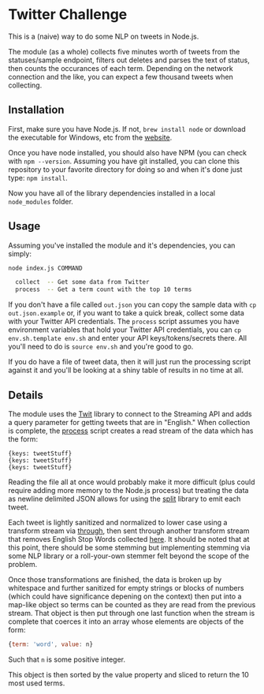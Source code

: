 Twitter Challenge
==================
This is a (naive) way to do some NLP on tweets in Node.js.

The module (as a whole) collects five minutes worth of tweets from the statuses/sample endpoint, filters out deletes and parses the text of status, then counts the occurances of each term. Depending on the network connection and the like, you can expect a few thousand tweets when collecting.

## Installation

First, make sure you have Node.js. If not, ```brew install node```  or download the executable for Windows, etc from the [website](https://nodejs.org).

Once you have node installed, you should also have NPM (you can check with ```npm --version```. Assuming you have git installed, you can clone this repository to your favorite directory for doing so and when it's done just type: ```npm install```.

Now you have all of the library dependencies installed in a local ```node_modules``` folder.

## Usage

Assuming you've installed the module and it's dependencies, you can simply:

```sh
node index.js COMMAND

  collect  -- Get some data from Twitter
  process  -- Get a term count with the top 10 terms
```

If you don't have a file called ```out.json``` you can copy the sample data with ```cp out.json.example``` or, if you want to take a quick break, collect some data with your Twitter API credentials. The `process` script assumes you have environment variables that hold your Twitter API credentials, you can ```cp env.sh.template env.sh``` and enter your API keys/tokens/secrets there. All you'll need to do is ```source env.sh``` and you're good to go.

If you do have a file of tweet data, then it will just run the processing script against it and you'll be looking at a shiny table of results in no time at all.

## Details

The module uses the [Twit](https://www.npmjs.com/package/twit) library to connect to the Streaming API and adds a query parameter for getting tweets that are in "English." When collection is complete, the [process](lib/process.js) script creates a read stream of the data which has the form:

```
{keys: tweetStuff}
{keys: tweetStuff}
{keys: tweetStuff}
```

Reading the file all at once would probably make it more difficult (plus could require adding more memory to the Node.js process) but treating the data as newline delimited JSON allows for using the [split](https://www.npmjs.com/package/split) library to emit each tweet.

Each tweet is lightly sanitized and normalized to lower case using a transform stream via [through](https://www.npmjs.com/package/through), then sent through another transform stream that removes English Stop Words collected [here](http://www.ranks.nl/stopwords). It should be noted that at this point, there should be some stemming but implementing stemming via some NLP library or a roll-your-own stemmer felt beyond the scope of the problem.

Once those transformations are finished, the data is broken up by whitespace and further sanitized for empty strings or blocks of numbers (which could have significance depening on the context) then put into a map-like object so terms can be counted as they are read from the previous stream. That object is then put through one last function when the stream is complete that coerces it into an array whose elements are objects of the form:

```js
{term: 'word', value: n}
```

Such that `n` is some positive integer.

This object is then sorted by the value property and sliced to return the 10 most used terms.